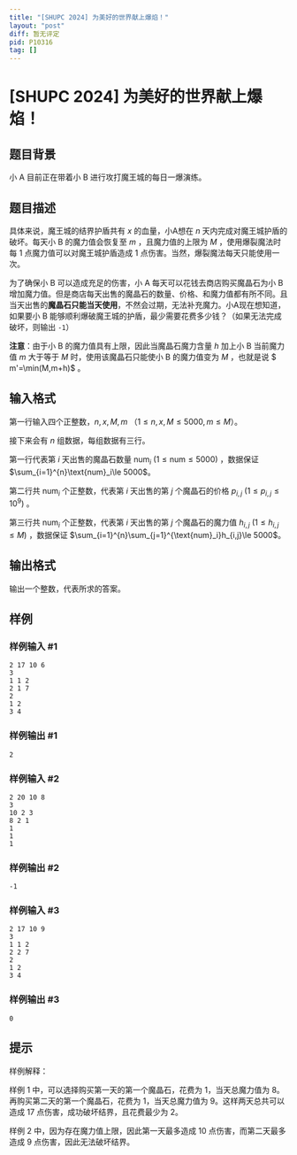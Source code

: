 ```yaml
---
title: "[SHUPC 2024] 为美好的世界献上爆焰！"
layout: "post"
diff: 暂无评定
pid: P10316
tag: []
---
```

# [SHUPC 2024] 为美好的世界献上爆焰！
## 题目背景

小 A 目前正在带着小 B 进行攻打魔王城的每日一爆演练。
## 题目描述

具体来说，魔王城的结界护盾共有 $x$ 的血量，小A想在 $n$ 天内完成对魔王城护盾的破坏。每天小 B 的魔力值会恢复至 $m$ ，且魔力值的上限为 $M$ ，使用爆裂魔法时每 $1$ 点魔力值可以对魔王城护盾造成 $1$ 点伤害。当然，爆裂魔法每天只能使用一次。

为了确保小 B 可以造成充足的伤害，小 A 每天可以花钱去商店购买魔晶石为小 B 增加魔力值。但是商店每天出售的魔晶石的数量、价格、和魔力值都有所不同。且当天出售的**魔晶石只能当天使用**，不然会过期，无法补充魔力。小A现在想知道，如果要小 B 能够顺利爆破魔王城的护盾，最少需要花费多少钱？（如果无法完成破坏，则输出 `-1`）

**注意**：由于小 B 的魔力值具有上限，因此当魔晶石魔力含量 $h$ 加上小 B 当前魔力值 $m$ 大于等于 $M$ 时，使用该魔晶石只能使小 B 的魔力值变为 $M$ ，也就是说 $ m'=\min(M,m+h)$ 。
## 输入格式

第一行输入四个正整数，$n,x,M,m$ （$1 \le n,x,M \le 5000,m \le M$）。

接下来会有 $n$ 组数据，每组数据有三行。

第一行代表第 $i$ 天出售的魔晶石数量 $\text{num}_i\ (1 \le \text{num} \le 5000)$ ，数据保证 $\sum_{i=1}^{n}\text{num}_i\le 5000$。

第二行共 $\text{num}_i$ 个正整数，代表第 $i$ 天出售的第 $j$ 个魔晶石的价格 $p_{i,j}\ (1\le p_{i,j} \le 10^9)$ 。

第三行共 $\text{num}_i$ 个正整数，代表第 $i$ 天出售的第 $j$ 个魔晶石的魔力值 $h_{i,j}\ (1 \le h_{i,j} \le M)$ ，数据保证 $\sum_{i=1}^{n}\sum_{j=1}^{\text{num}_i}h_{i,j}\le 5000$。
## 输出格式

输出一个整数，代表所求的答案。
## 样例

### 样例输入 #1
```
2 17 10 6
3
1 1 2
2 1 7
2
1 2
3 4
```
### 样例输出 #1
```
2
```
### 样例输入 #2
```
2 20 10 8
3
10 2 3
8 2 1
1
1
1
```
### 样例输出 #2
```
-1
```
### 样例输入 #3
```
2 17 10 9
3
1 1 2
2 2 7
2
1 2
3 4
```
### 样例输出 #3
```
0
```
## 提示

样例解释：

样例 1 中，可以选择购买第一天的第一个魔晶石，花费为 $1$，当天总魔力值为 $8$。再购买第二天的第一个魔晶石，花费为 $1$，当天总魔力值为 $9$。这样两天总共可以造成 $17$ 点伤害，成功破坏结界，且花费最少为 $2$。

样例 2 中，因为存在魔力值上限，因此第一天最多造成 $10$ 点伤害，而第二天最多造成 $9$ 点伤害，因此无法破坏结界。
